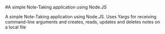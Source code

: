 #A simple Note-Taking application using Node.JS

A simple Note-Taking application using Node.JS. Uses Yargs for receiving command-line arguments and creates, reads, updates and deletes notes on a local file
